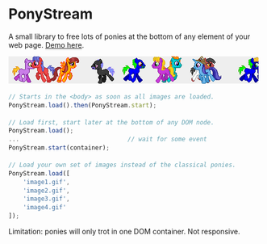 # PonyStream

A small library to free lots of ponies at the bottom of any element of your web page.
[Demo here](https://rawgit.com/fpirsch/ponystream/master/ponystream.html).

![Ponies](ponystream.png)

```javascript
// Starts in the <body> as soon as all images are loaded.
PonyStream.load().then(PonyStream.start);

// Load first, start later at the bottom of any DOM node.
PonyStream.load();
...                              // wait for some event
PonyStream.start(container);

// Load your own set of images instead of the classical ponies.
PonyStream.load([
    'image1.gif',
    'image2.gif',
    'image3.gif',
    'image4.gif'
]);
```

Limitation: ponies will only trot in one DOM container. Not responsive.
